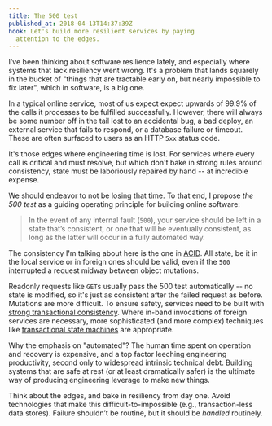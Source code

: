 ```yaml
---
title: The 500 test
published_at: 2018-04-13T14:37:39Z
hook: Let's build more resilient services by paying
  attention to the edges.
---
```


I’ve been thinking about software resilience lately, and
especially where systems that lack resiliency went wrong.
It's a problem that lands squarely in the bucket of "things
that are tractable early on, but nearly impossible to fix
later", which in software, is a big one.

In a typical online service, most of us expect expect
upwards of 99.9% of the calls it processes to be fulfilled
successfully. However, there will always be some number off
in the tail lost to an accidental bug, a bad deploy, an
external service that fails to respond, or a database
failure or timeout. These are often surfaced to users as an
HTTP `5xx` status code.

It's those edges where engineering time is lost. For
services where every call is critical and must resolve, but
which don't bake in strong rules around consistency, state
must be laboriously repaired by hand -- at incredible
expense.

We should endeavor to not be losing that time. To that end,
I propose *the 500 test* as a guiding operating principle
for building online software:

> In the event of any internal fault (`500`), your service
> should be left in a state that’s consistent, or one that
> will be eventually consistent, as long as the latter will
> occur in a fully automated way.

The consistency I'm talking about here is the one in
[ACID][acid]. All state, be it in the local service or in
foreign ones should be valid, even if the `500` interrupted
a request midway between object mutations.

Readonly requests like `GET`s usually pass the 500 test
automatically -- no state is modified, so it's just as
consistent after the failed request as before. Mutations
are more difficult. To ensure safety, services need to be
built with [strong transactional
consistency](/http-transactions). Where in-band invocations
of foreign services are necessary, more sophisticated (and
more complex) techniques like [transactional state
machines](/idempotency-keys) are appropriate.

Why the emphasis on "automated"? The human time spent on
operation and recovery is expensive, and a top factor
leeching engineering productivity, second only to
widespread intrinsic technical debt. Building systems that
are safe at rest (or at least dramatically safer) is the
ultimate way of producing engineering leverage to make new
things.

Think about the edges, and bake in resiliency from day one.
Avoid technologies that make this difficult-to-impossible
(e.g., transaction-less data stores). Failure shouldn’t be
routine, but it should be *handled* routinely.

[acid]: https://en.wikipedia.org/wiki/ACID
